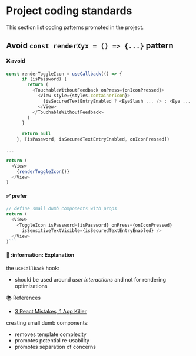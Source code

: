# Project coding standards

This section list coding patterns promoted in the project.

## Avoid `const renderXyx = () => {...}` pattern

#### :x: avoid

```typescript
const renderToggleIcon = useCallback(() => {
      if (isPassword) {
        return (
          <TouchableWithoutFeedback onPress={onIconPressed}>
            <View style={styles.containerIcon}>
              {isSecuredTextEntryEnabled ? <EyeSlash ... /> : <Eye ... />}
            </View>
          </TouchableWithoutFeedback>
        )
      }

      return null
    }, [isPassword, isSecuredTextEntryEnabled, onIconPressed])

...

return (
  <View>
    {renderToggleIcon()}
  </View>
)
```

#### :white_check_mark: prefer

````typescript
// define small dumb components with props
return (
  <View>
    <ToggleIcon isPassword={isPassword} onPress={onIconPressed}
      isSensitiveTextVisible={isSecuredTextEntryEnabled} />
  </View>
)```
````

#### :thinking: :information: Explanation

the `useCallback` hook:

- should be used around _user interactions_ and not for rendering optimizations

:books: References

- [3 React Mistakes, 1 App Killer](https://youtube.com/watch?v=QuLfCUh-iwI&si=JofynxnU-J58sA53)

creating small dumb components:

- removes template complexity
- promotes potential re-usability
- promotes separation of concerns
